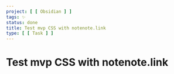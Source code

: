 ```yaml
---
project: [ [ Obsidian ] ]
tags: ✨
status: done
title: Test mvp CSS with notenote.link
type: [ [ Task ] ]
---
```


# Test mvp CSS with notenote.link 
